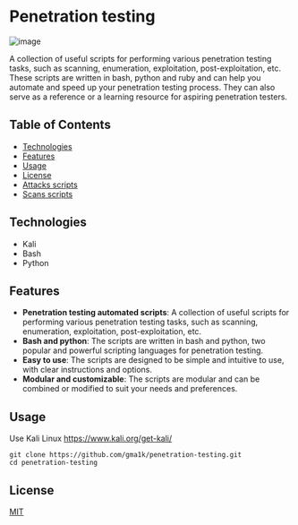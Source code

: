 # Penetration testing

![image](https://github.com/gma1k/penetration-testing/assets/138721734/2965ebea-0ea8-4a0e-923d-a5d2a2f56a1d)

A collection of useful scripts for performing various penetration testing tasks, such as scanning, enumeration, exploitation, post-exploitation, etc. These scripts are written in bash, python and ruby and can help you automate and speed up your penetration testing process. They can also serve as a reference or a learning resource for aspiring penetration testers.


## Table of Contents

- [Technologies](#technologies)
- [Features](#features)
- [Usage](#usage)
- [License](#license)
- [Attacks scripts](attacks/)
- [Scans scripts](scans/)


## Technologies

- Kali
- Bash
- Python

## Features

- **Penetration testing automated scripts**: A collection of useful scripts for performing various penetration testing tasks, such as scanning, enumeration, exploitation, post-exploitation, etc.
- **Bash and python**: The scripts are written in bash and python, two popular and powerful scripting languages for penetration testing.
- **Easy to use**: The scripts are designed to be simple and intuitive to use, with clear instructions and options.
- **Modular and customizable**: The scripts are modular and can be combined or modified to suit your needs and preferences.

## Usage

Use Kali Linux
https://www.kali.org/get-kali/ 

```
git clone https://github.com/gma1k/penetration-testing.git
cd penetration-testing
````

## License

[MIT](LICENSE)
